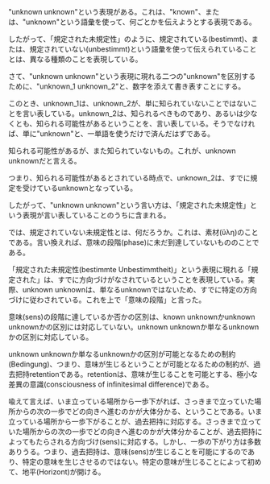 "unknown unknown"という表現がある。これは、"known"、または、"unknown"という語彙を使って、何ごとかを伝えようとする表現である。

したがって、「規定された未規定性」のように、規定されている(bestimmt)、または、規定されていない(unbestimmt)という語彙を使って伝えられていることとは、異なる種類のことを表現している。

さて、"unknown unknown"という表現に現れる二つの"unknown"を区別するために、"unknown_1 unknown_2"と、数字を添えて書き表すことにする。

このとき、unknown_1は、unknown_2が、単に知られていないことではないことを言い表している。unknown_2は、知られるべきものであり、あるいは少なくとも、知られる可能性があるということを、言い表している。そうでなければ、単に"unknown"と、一単語を使うだけで済んだはずである。

知られる可能性があるが、また知られていないもの。これが、unknown unknownだと言える。

つまり、知られる可能性があるとされている時点で、unknown_2は、すでに規定を受けているunknownとなっている。

したがって、"unknown unknown"という言い方は、「規定された未規定性」という表現が言い表していることのうちに含まれる。

では、規定されていない未規定性とは、何だろうか。これは、素材(ὕλη)のことである。言い換えれば、意味の段階(phase)に未だ到達していないもののことである。

「規定された未規定性(bestimmte Unbestimmtheit)」という表現に現れる「規定された」は、すでに方向づけがなされているということを表現している。実際、unknown unknownは、単なるunknownではないため、すでに特定の方向づけに従わされている。これを上で「意味の段階」と言った。

意味(sens)の段階に達しているか否かの区別は、known unknownかunknown unknownかの区別には対応していない。unknown unknownか単なるunknownかの区別に対応している。

unknown unknownか単なるunknownかの区別が可能となるための制約(Bedingung)、つまり、意味が生じるということが可能となるための制約が、過去把持retentionである。retentionは、意味が生じることを可能とする、極小な差異の意識(consciousness of infinitesimal difference)である。

喩えて言えば、いま立っている場所から一歩下がれば、さっきまで立っていた場所からの次の一歩でどの向きへ進むのかが大体分かる、ということである。いま立っている場所から一歩下がることが、過去把持に対応する。さっきまで立っていた場所からの次の一歩でどの向きへ進むのかが大体分かることが、過去把持によってもたらされる方向づけ(sens)に対応する。しかし、一歩の下がり方は多数ありうる。つまり、過去把持は、意味(sens)が生じることを可能にするのであり、特定の意味を生じさせるのではない。特定の意味が生じることによって初めて、地平(Horizont)が開ける。

